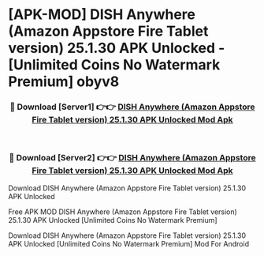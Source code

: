 # [APK-MOD] DISH Anywhere (Amazon Appstore Fire Tablet version) 25.1.30 APK Unlocked - [Unlimited Coins No Watermark Premium] obyv8



<div align="center">
<h3>🔴 Download [Server1] 👉👉 <a href="https://momento.my/?title=DISH_Anywhere_(Amazon_Appstore_Fire_Tablet_version)_25.1.30_APK_Unlocked">DISH Anywhere (Amazon Appstore Fire Tablet version) 25.1.30 APK Unlocked Mod Apk</a></h3><br>

<h3>🔴 Download [Server2] 👉👉 <a href="https://momento.my/?title=DISH_Anywhere_(Amazon_Appstore_Fire_Tablet_version)_25.1.30_APK_Unlocked">DISH Anywhere (Amazon Appstore Fire Tablet version) 25.1.30 APK Unlocked Mod Apk</a></h3>
</div>



Download DISH Anywhere (Amazon Appstore Fire Tablet version) 25.1.30 APK Unlocked 

Free APK MOD DISH Anywhere (Amazon Appstore Fire Tablet version) 25.1.30 APK Unlocked [Unlimited Coins No Watermark Premium]

Download DISH Anywhere (Amazon Appstore Fire Tablet version) 25.1.30 APK Unlocked [Unlimited Coins No Watermark Premium] Mod For Android
